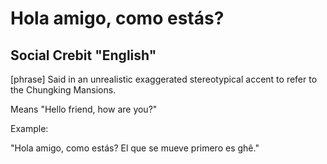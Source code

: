 # Hola amigo, como estás?
## Social Crebit "English"

[phrase] Said in an unrealistic exaggerated stereotypical accent to refer to the Chungking Mansions.

Means "Hello friend, how are you?"

Example:

"Hola amigo, como estás? El que se mueve primero es ghê."